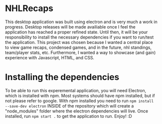 # NHLRecaps

This desktop application was built using electron and is very much a work in progress.
Desktop releases will be made availiable once I feel the application has reached
a proper refined state. Until then, it will be your responsibility to install the
necessary dependencies if you want to run/test the application. This project was
chosen because I wanted a central place to view game recaps, condensed games,
and in the future, nhl standings, team/player stats, etc. Furthermore,
I wanted a way to showcase (and gain) experience with Javascript, HTML,
and CSS. 

# Installing the dependencies

To be able to run this experemental application, you will need Electron, which is installed
with npm. Most systems should have npm installed, but if not please refer to google. With
npm installed you need to run `npm install --save-dev electron` INSIDE of the repository
which will create a "node_modules" folder where the electron dependencies will live. Once
installed, run `npm start .` to get the application to run. Enjoy! :D
